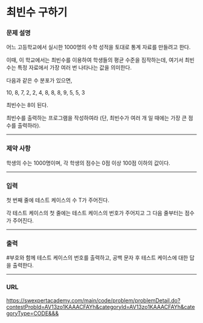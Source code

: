 # 최빈수 구하기

### 문제 설명


어느 고등학교에서 실시한 1000명의 수학 성적을 토대로 통계 자료를 만들려고 한다.

이때, 이 학교에서는 최빈수를 이용하여 학생들의 평균 수준을 짐작하는데, 여기서 최빈수는 특정 자료에서 가장 여러 번 나타나는 값을 의미한다.

다음과 같은 수 분포가 있으면,

10, 8, 7, 2, 2, 4, 8, 8, 8, 9, 5, 5, 3

최빈수는 8이 된다.

최빈수를 출력하는 프로그램을 작성하여라 (단, 최빈수가 여러 개 일 때에는 가장 큰 점수를 출력하라).

-----------
### 제약 사항

학생의 수는 1000명이며, 각 학생의 점수는 0점 이상 100점 이하의 값이다.

-----------
### 입력

첫 번째 줄에 테스트 케이스의 수 T가 주어진다.

각 테스트 케이스의 첫 줄에는 테스트 케이스의 번호가 주어지고 그 다음 줄부터는 점수가 주어진다.

-----------
### 출력


#부호와 함께 테스트 케이스의 번호를 출력하고, 공백 문자 후 테스트 케이스에 대한 답을 출력한다.

-----------
### URL

https://swexpertacademy.com/main/code/problem/problemDetail.do?contestProbId=AV13zo1KAAACFAYh&categoryId=AV13zo1KAAACFAYh&categoryType=CODE&&&
